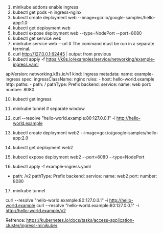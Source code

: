 1. minikube addons enable ingress
2. kubectl get pods -n ingress-nginx
3. kubectl create deployment web --image=gcr.io/google-samples/hello-app:1.0
4. kubectl get deployment web 
5. kubectl expose deployment web --type=NodePort --port=8080
6. kubectl get service web
7. minikube service web --url # The command must be run in a separate terminal.
8. curl http://127.0.0.1:62445 | output from previous
9. kubectl apply -f https://k8s.io/examples/service/networking/example-ingress.yaml

apiVersion: networking.k8s.io/v1
kind: Ingress
metadata:
  name: example-ingress
spec:
  ingressClassName: nginx
  rules:
    - host: hello-world.example
      http:
        paths:
          - path: /
            pathType: Prefix
            backend:
              service:
                name: web
                port:
                  number: 8080
 
 10. kubectl get ingress

 11. minikube tunnel # separate window
 12. curl --resolve "hello-world.example:80:127.0.0.1" -i http://hello-world.example
 13. kubectl create deployment web2 --image=gcr.io/google-samples/hello-app:2.0
 14. kubectl get deployment web2 
 15. kubectl expose deployment web2 --port=8080 --type=NodePort
 16. kubectl apply -f example-ingress.yaml
 
  - path: /v2
  pathType: Prefix
  backend:
    service:
      name: web2
      port:
        number: 8080

17. minikube tunnel

curl --resolve "hello-world.example:80:127.0.0.1" -i http://hello-world.example
curl --resolve "hello-world.example:80:127.0.0.1" -i http://hello-world.example/v2

Refrence: https://kubernetes.io/docs/tasks/access-application-cluster/ingress-minikube/